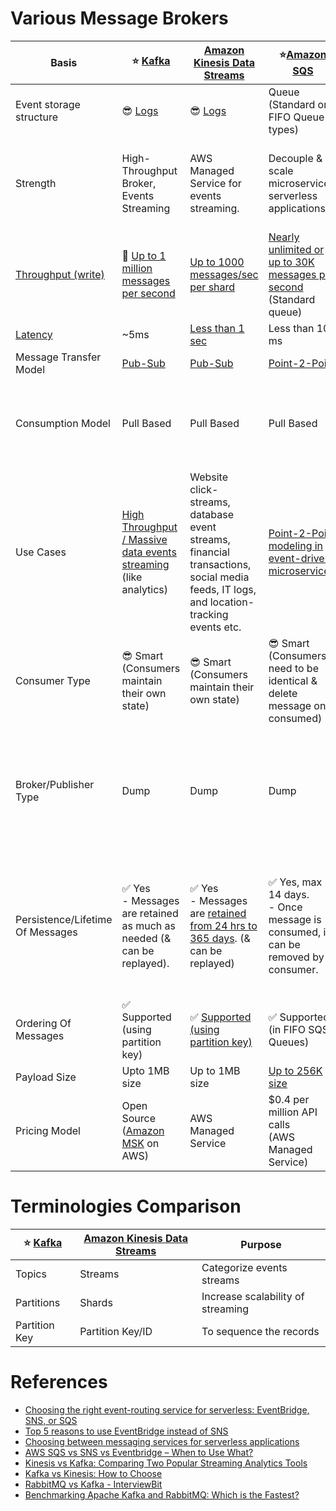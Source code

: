 
# Various Message Brokers

| Basis                                                                        | :star: [Kafka](Kafka/Readme.md)                                                                                                                               | [Amazon Kinesis Data Streams](../../2_AWSComponents/5_MessageBrokerServices/AmazonKinesisDataStreams.md)                                                             | :star:[Amazon SQS](../../2_AWSComponents/5_MessageBrokerServices/AmazonSQS/Readme.md)                                                                                      | [Amazon SNS](../../2_AWSComponents/5_MessageBrokerServices/AmazonSNS.md)                                                                                 | [Amazon EventBridge](../../2_AWSComponents/5_MessageBrokerServices/AmazonEventBridge.md)                                                                              | [RabbitMQ](RabbitMQ.md)                                                                                                                         |
|------------------------------------------------------------------------------|---------------------------------------------------------------------------------------------------------------------------------------------------------------|----------------------------------------------------------------------------------------------------------------------------------------------------------------------|----------------------------------------------------------------------------------------------------------------------------------------------------------------------------|----------------------------------------------------------------------------------------------------------------------------------------------------------|-----------------------------------------------------------------------------------------------------------------------------------------------------------------------|-------------------------------------------------------------------------------------------------------------------------------------------------|
| Event storage structure                                                      | :sunglasses: [Logs](../0_SystemGlossaries/Database/AppendOnlyDataStructure.md)                                                                                | :sunglasses: [Logs](../0_SystemGlossaries/Database/AppendOnlyDataStructure.md)                                                                                       | Queue <br/>(Standard or FIFO Queue types)                                                                                                                                  | Topic                                                                                                                                                    | Event Bus                                                                                                                                                             | Queue                                                                                                                                           |
| Strength                                                                     | High-Throughput Broker, Events Streaming                                                                                                                      | AWS Managed Service for events streaming.                                                                                                                            | Decouple & scale microservices, serverless applications                                                                                                                    | Push-Notification-Based-Broker, can't be used for events streaming.                                                                                      | Rule-Based-Targeting-Broker                                                                                                                                           | Low-Latency MQ                                                                                                                                  |
| [Throughput (write)](../0_SystemGlossaries/Scalability/LatencyThroughput.md) | :rocket: [Up to 1 million messages per second](https://engineering.linkedin.com/kafka/benchmarking-apache-kafka-2-million-writes-second-three-cheap-machines) | [Up to 1000 messages/sec per shard](https://docs.aws.amazon.com/streams/latest/dev/key-concepts.html)                                                                | [Nearly unlimited or up to 30K messages per second](https://docs.aws.amazon.com/AWSSimpleQueueService/latest/SQSDeveloperGuide/quotas-messages.html) <br/>(Standard queue) | [Up to 30K messages per second](https://docs.aws.amazon.com/general/latest/gr/sns.html) <br/>(Standard topic)                                            | [Up to 10K messages per second](https://docs.aws.amazon.com/eventbridge/latest/userguide/eb-quota.html)                                                               | [Up to 10K messages per second](https://blog.rabbitmq.com/posts/2012/04/rabbitmq-performance-measurements-part-2)                               |
| [Latency](../0_SystemGlossaries/Scalability/LatencyThroughput.md)            | ~5ms                                                                                                                                                          | [Less than 1 sec](https://docs.aws.amazon.com/streams/latest/dev/kinesis-low-latency.html)                                                                           | Less than 100 ms                                                                                                                                                           | b/w 100 ms to 200 ms                                                                                                                                     | Greater than 200ms                                                                                                                                                    | ~1ms                                                                                                                                            |
| Message Transfer Model                                                       | [Pub-Sub](../0_SystemGlossaries/MessageBrokers/PubSubModel.md)                                                                                                | [Pub-Sub](../0_SystemGlossaries/MessageBrokers/PubSubModel.md)                                                                                                       | [Point-2-Point](../0_SystemGlossaries/MessageBrokers/PointToPointModel.md)                                                                                                 | [Pub-Sub](../0_SystemGlossaries/MessageBrokers/PubSubModel.md)                                                                                           | [Pub-Sub](../0_SystemGlossaries/MessageBrokers/PubSubModel.md)                                                                                                        | [Point-2-Point](../0_SystemGlossaries/MessageBrokers/PointToPointModel.md)                                                                      |
| Consumption Model                                                            | Pull Based                                                                                                                                                    | Pull Based                                                                                                                                                           | Pull Based                                                                                                                                                                 | Push Based, Upto 100K topics, 10 million subscribers per topic                                                                                           | Push Based, Upto 100 event buses, 300 rules per event bus, 5 targets per rule                                                                                         | Push Based                                                                                                                                      |
| Use Cases                                                                    | [High Throughput / Massive data events streaming](../0_SystemGlossaries/Scalability/LatencyThroughput.md) (like analytics)                                    | Website click-streams, database event streams, financial transactions, social media feeds, IT logs, and location-tracking events etc.                                | [Point-2-Point modeling in event-driven microservices](../0_SystemGlossaries/MessageBrokers/EventDrivenArchitecture.md).                                                   | Notification (Email/Push) to person, Pub-Sub modeling for [event-driven microservices](../0_SystemGlossaries/MessageBrokers/EventDrivenArchitecture.md). | [Rule based targeting in Event-driven microservices](../0_SystemGlossaries/MessageBrokers/EventDrivenArchitecture.md)<br/>- Event Filtering or transformation needed. | Low-latency use cases when message guarantee is needed or some consistent behaviour (like order workflow, failed orders etc.)                   |
| Consumer Type                                                                | :sunglasses: Smart <br/>(Consumers maintain their own state)                                                                                                  | :sunglasses: Smart <br/>(Consumers maintain their own state)                                                                                                         | :sunglasses: Smart <br/>(Consumers need to be identical & delete message once consumed)                                                                                    | Dump <br/>(Consumers might be processing messages in the different way)                                                                                  | Dump<br/>(Consumers might be processing messages in the different way)                                                                                                | Dumb                                                                                                                                            |
| Broker/Publisher Type                                                        | Dump                                                                                                                                                          | Dump                                                                                                                                                                 | Dump                                                                                                                                                                       | :sunglasses: Smart                                                                                                                                       | :sunglasses: Smart                                                                                                                                                    | :sunglasses: Smart <br/>(Consistent transmission of messages to consumers at about the same speed as the broker monitors the consumer's status) |
| Persistence/Lifetime Of Messages                                             | :white_check_mark: Yes <br/>- Messages are retained as much as needed (& can be replayed).                                                                    | :white_check_mark: Yes <br/>- Messages are [retained from 24 hrs to 365 days](https://docs.aws.amazon.com/streams/latest/dev/key-concepts.html). (& can be replayed) | :white_check_mark: Yes, max 14 days. <br>- Once message is consumed, it can be removed by consumer.                                                                        | :x: No <br> - When an SNS Topic receives an event notification, it would be instantly broadcast to all Subscribers.                                      | :x: No <br/>- But events can be archived, to replay later.                                                                                                            | :x: No <br/>- Once message is consumed and acknowledgement is sent, it would be removed from RabbitMQ message queue.                            |
| Ordering Of Messages                                                         | :white_check_mark: Supported <br/>(using partition key)                                                                                                       | :white_check_mark: [Supported (using partition key)](https://docs.aws.amazon.com/streams/latest/dev/key-concepts.html)                                               | :white_check_mark: Supported (in FIFO SQS Queues)                                                                                                                          | :white_check_mark: Supported (in FIFO SNS Topics)                                                                                                        | :x: Not-Supported                                                                                                                                                     | :x: Not-Supported                                                                                                                               |
| Payload Size                                                                 | Upto 1MB size                                                                                                                                                 | Up to 1MB size                                                                                                                                                       | [Up to 256K size](https://docs.aws.amazon.com/general/latest/gr/sqs-service.html)                                                                                          | [Up to 256K size](https://aws.amazon.com/blogs/compute/choosing-between-messaging-services-for-serverless-applications/)                                 | [Up to 256K size](https://aws.amazon.com/blogs/compute/choosing-between-messaging-services-for-serverless-applications/)                                              | No constraints                                                                                                                                  |
| Pricing Model                                                                | Open Source <br/>([Amazon MSK](../../2_AWSComponents/5_MessageBrokerServices/AmazonMSK.md) on AWS)                                                            | AWS Managed Service                                                                                                                                                  | $0.4 per million API calls <br/>(AWS Managed Service)                                                                                                                      | $0.5 per million API calls <br/>(AWS Managed Service)                                                                                                    | $1 per million API calls <br/>(AWS Managed Service)                                                                                                                   | Open Source <br/>([Amazon MQ](../../2_AWSComponents/5_MessageBrokerServices/AmazonMQ.md) on AWS)                                                |

[](../0_SystemGlossaries/MessageBrokers/PubSubModel.md)

# Terminologies Comparison

| :star: [Kafka](Kafka/Readme.md) | [Amazon Kinesis Data Streams](../../2_AWSComponents/5_MessageBrokerServices/AmazonKinesisDataStreams.md) | Purpose                           |
|---------------------------------|----------------------------------------------------------------------------------------------------------|-----------------------------------|
| Topics                          | Streams                                                                                                  | Categorize events streams         |
| Partitions                      | Shards                                                                                                   | Increase scalability of streaming |
| Partition Key                   | Partition Key/ID                                                                                         | To sequence the records           |

# References
- [Choosing the right event-routing service for serverless: EventBridge, SNS, or SQS](https://lumigo.io/blog/choosing-the-right-event-routing-on-aws-eventbridge-sns-or-sqs/)
- [Top 5 reasons to use EventBridge instead of SNS](https://lumigo.io/blog/5-reasons-why-you-should-use-eventbridge-instead-of-sns/)
- [Choosing between messaging services for serverless applications](https://aws.amazon.com/blogs/compute/choosing-between-messaging-services-for-serverless-applications/)
- [AWS SQS vs SNS vs Eventbridge – When to Use What?](https://beabetterdev.com/2021/09/10/aws-sqs-vs-sns-vs-eventbridge/)
- [Kinesis vs Kafka: Comparing Two Popular Streaming Analytics Tools](https://www.spec-india.com/blog/kinesis-vs-kafka)
- [Kafka vs Kinesis: How to Choose](https://rockset.com/blog/kafka-vs-kinesis-choosing-the-best-data-streaming-solution/)
- [RabbitMQ vs Kafka - InterviewBit](https://www.interviewbit.com/blog/rabbitmq-vs-kafka/)
- [Benchmarking Apache Kafka and RabbitMQ: Which is the Fastest?](https://www.confluent.io/blog/kafka-fastest-messaging-system/)